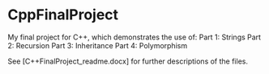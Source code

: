 # CppFinalProject
My final project for C++, which demonstrates the use of:
Part 1: Strings
Part 2: Recursion
Part 3: Inheritance
Part 4: Polymorphism

See [C++FinalProject_readme.docx] for further descriptions of the files.
